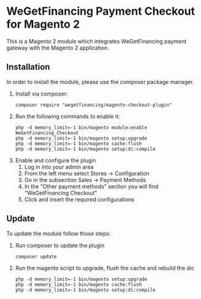 # WeGetFinancing Payment Checkout for Magento 2

This is a Magento 2 module which integrates WeGetFinancing payment gateway with the Magento 2 application.

## Installation 

In order to install the module, please use the composer package manager.


1. Install via composer:
    ```
    composer require "wegetfinancing/magento-checkout-plugin"
    ```
2. Run the following commands to enable it:
    ```
    php -d memory_limit=-1 bin/magento module:enable WeGetFinancing_Checkout
    php -d memory_limit=-1 bin/magento setup:upgrade
    php -d memory_limit=-1 bin/magento cache:flush
    php -d memory_limit=-1 bin/magento setup:di:compile
    ```
3. Enable and configure the plugin
   1. Log in into your admin area
   2. From the left menu select Stores -> Configuration
   3. Go in the subsection Sales -> Payment Methods
   4. In the "Other payment methods" section you will find "WeGetFinancing Checkout"
   5. Click and insert the required configurations

## Update

To update the module follow those steps:

1. Run composer to update the plugin
   ```
   composer update
   ```
2. Run the magento script to upgrade, flush the cache and rebuild the dic
    ```
    php -d memory_limit=-1 bin/magento setup:upgrade
    php -d memory_limit=-1 bin/magento cache:flush
    php -d memory_limit=-1 bin/magento setup:di:compile
    ```
